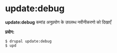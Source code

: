 # update:debug
**update:debug** कमांड अनुप्रयोग के उपलब्ध नवीनीकरणो को दिखाएँ

**प्रयोग:**
```
$ drupal update:debug 
$ upd  
```
